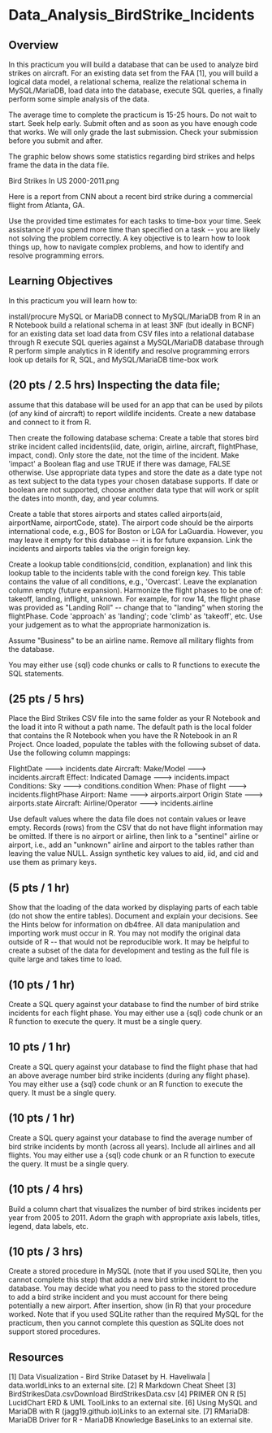 # Data_Analysis_BirdStrike_Incidents


## Overview
In this practicum you will build a database that can be used to analyze bird strikes on aircraft. For an existing data set from the FAA [1], you will build a logical data model, a relational schema, realize the relational schema in MySQL/MariaDB, load data into the database, execute SQL queries, a finally perform some simple analysis of the data.

The average time to complete the practicum is 15-25 hours. Do not wait to start. Seek help early. Submit often and as soon as you have enough code that works. We will only grade the last submission. Check your submission before you submit and after.

The graphic below shows some statistics regarding bird strikes and helps frame the data in the data file.

Bird Strikes In US 2000-2011.png  

Here is a report from CNN about a recent bird strike during a commercial flight from Atlanta, GA.

Use the provided time estimates for each tasks to time-box your time. Seek assistance if you spend more time than specified on a task -- you are likely not solving the problem correctly. A key objective is to learn how to look things up, how to navigate complex problems, and how to identify and resolve programming errors.

## Learning Objectives
In this practicum you will learn how to:

install/procure MySQL or MariaDB
connect to MySQL/MariaDB from R in an R Notebook
build a relational schema in at least 3NF (but ideally in BCNF) for an existing data set
load data from CSV files into a relational database through R
execute SQL queries against a MySQL/MariaDB database through R
perform simple analytics in R
identify and resolve programming errors
look up details for R, SQL, and MySQL/MariaDB
time-box work




## (20 pts / 2.5 hrs) Inspecting the data file; 

assume that this database will be used for an app that can be used by pilots (of any kind of aircraft) to report wildlife incidents. Create a new database and connect to it from R. 

Then create the following database schema:
Create a table that stores bird strike incident called incidents(iid, date, origin, airline, aircraft, flightPhase, impact, cond). Only store the date, not the time of the incident. Make 'impact' a Boolean flag and use TRUE if there was damage, FALSE otherwise. Use appropriate data types and store the date as a date type not as text subject to the data types your chosen database supports. If date or boolean are not supported, choose another data type that will work or split the dates into month, day, and year columns.

Create a table that stores airports and states called airports(aid, airportName, airportCode, state). The airport code should be the airports international code, e.g., BOS for Boston or LGA for LaGuardia. However, you may leave it empty for this database -- it is for future expansion.
Link the incidents and airports tables via the origin foreign key. 

Create a lookup table conditions(cid, condition, explanation) and link this lookup table to the incidents table with the cond foreign key. This table contains the value of all conditions, e.g., 'Overcast'. Leave the explanation column empty (future expansion).
Harmonize the flight phases to be one of: takeoff, landing, inflight, unknown. For example, for row 14, the flight phase was provided as "Landing Roll" -- change that to "landing" when storing the flightPhase. Code 'approach' as 'landing'; code 'climb' as 'takeoff', etc. Use your judgement as to what the appropriate harmonization is.

Assume "Business" to be an airline name.
Remove all military flights from the database.

You may either use {sql} code chunks or calls to R functions to execute the SQL statements. 

## (25 pts / 5 hrs)
Place the Bird Strikes CSV file into the same folder as your R Notebook and the load it into R without a path name. The default path is the local folder that contains the R Notebook when you have the R Notebook in an R Project. Once loaded, populate the tables with the following subset of data. Use the following column mappings:

FlightDate ---> incidents.date
Aircraft: Make/Model ---> incidents.aircraft
Effect: Indicated Damage ---> incidents.impact
Conditions: Sky ---> conditions.condition
When: Phase of flight ---> incidents.flightPhase
Airport: Name ---> airports.airport
Origin State ---> airports.state
Aircraft: Airline/Operator ---> incidents.airline

Use default values where the data file does not contain values or leave empty. Records (rows) from the CSV that do not have flight information may be omitted. If there is no airport or airline, then link to a "sentinel" airline or airport, i.e., add an "unknown" airline and airport to the tables rather than leaving the value NULL. Assign synthetic key values to aid, iid, and cid and use them as primary keys.

## (5 pts / 1 hr) 
Show that the loading of the data worked by displaying parts of each table (do not show the entire tables).  Document and explain your decisions. See the Hints below for information on db4free. All data manipulation and importing work must occur in R. You may not modify the original data outside of R -- that would not be reproducible work. It may be helpful to create a subset of the data for development and testing as the full file is quite large and takes time to load.

## (10 pts / 1 hr) 
Create a SQL query against your database to find the number of bird strike incidents for each flight phase. You may either use a {sql} code chunk or an R function to execute the query. It must be a single query.

## 10 pts / 1 hr) 
Create a SQL query against your database to find the flight phase that had an above average number bird strike incidents (during any flight phase). You may either use a {sql} code chunk or an R function to execute the query. It must be a single query. 

## (10 pts / 1 hr) 
Create a SQL query against your database to find the average number of bird strike incidents by month (across all years). Include all airlines and all flights. You may either use a {sql} code chunk or an R function to execute the query. It must be a single query.

## (10 pts / 4 hrs) 
Build a column chart that visualizes the number of bird strikes incidents per year from 2005 to 2011. Adorn the graph with appropriate axis labels, titles, legend, data labels, etc.

## (10 pts / 3 hrs) 
Create a stored procedure in MySQL (note that if you used SQLite, then you cannot complete this step) that adds a new bird strike incident to the database. You may decide what you need to pass to the stored procedure to add a bird strike incident and you must account for there being potentially a new airport. After insertion, show (in R) that your procedure worked. Note that if you used SQLite rather than the required MySQL for the practicum, then you cannot complete this question as SQLite does not support stored procedures.

## Resources
[1] Data Visualization - Bird Strike Dataset by H. Haveliwala | data.worldLinks to an external site.
[2] R Markdown Cheat Sheet
[3] BirdStrikesData.csvDownload BirdStrikesData.csv
[4] PRIMER ON R
[5] LucidChart ERD & UML ToolLinks to an external site. 
[6] Using MySQL and MariaDB with R (jagg19.github.io)Links to an external site.
[7] RMariaDB: MariaDB Driver for R - MariaDB Knowledge BaseLinks to an external site.

